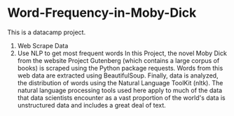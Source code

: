 # Word-Frequency-in-Moby-Dick
This is a datacamp project. 
1. Web Scrape Data
2. Use NLP to get most frequent words
In this Project, the novel Moby Dick from the website Project Gutenberg (which contains a large corpus of books) is scraped using the Python package requests. Words from this web data are extracted using BeautifulSoup. Finally, data is analyzed, the distribution of words using the Natural Language ToolKit (nltk). The natural language processing tools used here apply to much of the data that data scientists encounter as a vast proportion of the world's data is unstructured data and includes a great deal of text.
